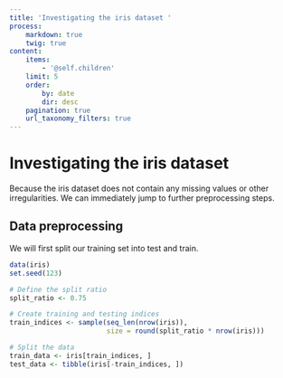 ```yaml
---
title: 'Investigating the iris dataset '
process:
    markdown: true
    twig: true
content:
    items:
        - '@self.children'
    limit: 5
    order:
        by: date
        dir: desc
    pagination: true
    url_taxonomy_filters: true
---
```


# Investigating the iris dataset

Because the iris dataset does not contain any missing values or other irregularities. We can immediately 
jump to further preprocessing steps.


## Data preprocessing

We will first split our training set into test and train.


```r
data(iris)
set.seed(123)

# Define the split ratio
split_ratio <- 0.75

# Create training and testing indices
train_indices <- sample(seq_len(nrow(iris)),
                        size = round(split_ratio * nrow(iris)))

# Split the data
train_data <- iris[train_indices, ]
test_data <- tibble(iris[-train_indices, ])
```
